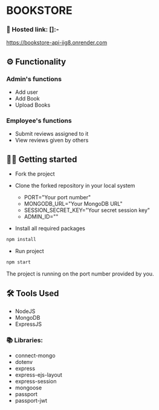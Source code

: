 

# BOOKSTORE 


### 🔗 Hosted link: []:-
https://bookstore-api-iig8.onrender.com

## ⚙️ Functionality

### Admin's functions

- Add user
- Add Book
- Upload Books

### Employee's functions

- Submit reviews assigned to it
- View reviews given by others

## 🧑‍💻 Getting started

- Fork the project
- Clone the forked repository in your local system

  - PORT="Your port number"
  - MONGODB_URL="Your MongoDB URL"
  - SESSION_SECRET_KEY="Your secret session key"
  - ADMIN_ID="<Your Admin Id >"
- Install all required packages

```bash
npm install
```

- Run project

```bash
npm start
```

The project is running on the port number provided by you.

## 🛠️ Tools Used

- NodeJS
- MongoDB
- ExpressJS

### 📚 Libraries:

- connect-mongo
- dotenv
- express
- express-ejs-layout
- express-session
- mongoose
- passport
- passport-jwt


